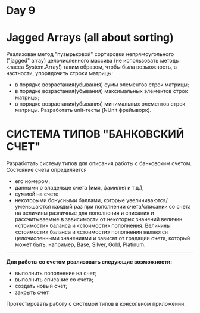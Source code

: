 # Day 9

# Jagged Arrays (all about sorting)
Реализован метод "пузырьковой" сортировки непрямоугольного ("jagged" array) целочисленного массива (не использовать методы класса System.Array!) таким образом, чтобы была возможность, в частности, упорядочить строки матрицы:

 + в порядке возрастания(убывания) сумм элементов строк матрицы;
 + в порядке возрастания(убывания) максимальных элементов строк матрицы;
 + в порядке возрастания(убывания) минимальных элементов строк матрицы. Разработать unit-тесты (NUnit фреймворк).

# СИСТЕМА ТИПОВ "БАНКОВСКИЙ СЧЕТ"
Разработать систему типов для описания работы с банковским счетом. 
Состояние счета определяется
 + его номером,
 + данными о владельце счета (имя, фамилия и т.д.), 
 + суммой на счете
 + некоторыми бонусными баллами, которые увеличиваются/уменьшаются каждый раз при пополнении счета/списании со счета на величины различные для пополнения и списания и рассчитываемые в зависимости от некоторых значений величин «стоимости» баланса и «стоимости» пополнения. Величины «стоимости» баланса и «стоимости» пополнения являются целочисленными значениями и зависят от градации счета, который может быть, например, Base, Silver, Gold, Platinum. 
***
**Для работы со счетом реализовать следующие возможности:**

 + выполнить пополнение на счет;
 + выполнить списание со счета;
 + создать новый счет;
 + закрыть счет.
 
Протестировать работу с системой типов в консольном приложении.
